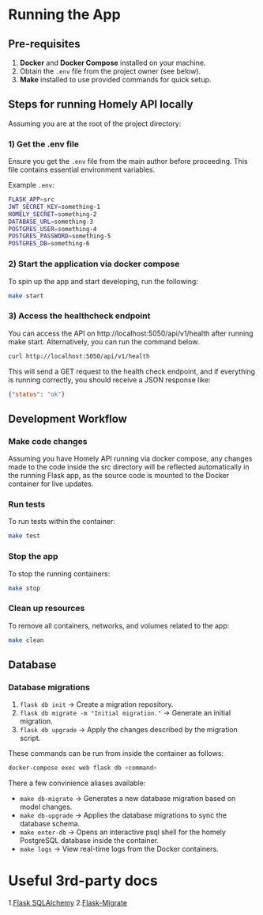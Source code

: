 # Running the App

## Pre-requisites

1. **Docker** and **Docker Compose** installed on your machine.
2. Obtain the `.env` file from the project owner (see below).
3. **Make** installed to use provided commands for quick setup.

## Steps for running Homely API locally

Assuming you are at the root of the project directory:

### 1) **Get the .env file**  
   Ensure you get the `.env` file from the main author before proceeding. This file contains essential environment variables.

   Example `.env`:
   ```bash
   FLASK_APP=src
   JWT_SECRET_KEY=something-1
   HOMELY_SECRET=something-2
   DATABASE_URL=something-3
   POSTGRES_USER=something-4
   POSTGRES_PASSWORD=something-5
   POSTGRES_DB=something-6
   ```

### 2) Start the application via docker compose

To spin up the app and start developing, run the following:

```bash
make start
```

### 3) Access the healthcheck endpoint

You can access the API on http://localhost:5050/api/v1/health after running make start. Alternatively, you can run the command below.

```bash
curl http://localhost:5050/api/v1/health
```

This will send a GET request to the health check endpoint, and if everything is running correctly, you should receive a JSON response like:

```json
{"status": "ok"}
```


## Development Workflow

### Make code changes

Assuming you have Homely API running via docker compose, any changes made to the code inside the src directory will be reflected automatically in the running Flask app, as the source code is mounted to the Docker container for live updates.

### Run tests

To run tests within the container:

```bash
make test
```

### Stop the app

To stop the running containers:

```bash
make stop
```

### Clean up resources

To remove all containers, networks, and volumes related to the app:

```bash
make clean
```

## Database

### Database migrations

1.	`flask db init` → Create a migration repository.
2.	`flask db migrate -m "Initial migration."` → Generate an initial migration.
3.	`flask db upgrade` → Apply the changes described by the migration script.


These commands can be run from inside the container as follows:
```bash
docker-compose exec web flask db <command>
```

There a few convinience aliases available:

- `make db-migrate` → Generates a new database migration based on model changes.
- `make db-upgrade` → Applies the database migrations to sync the database schema.
- `make enter-db` → Opens an interactive psql shell for the homely PostgreSQL database inside the container.
- `make logs` → View real-time logs from the Docker containers.

# Useful 3rd-party docs

1.[Flask SQLAlchemy](https://flask-sqlalchemy.palletsprojects.com/en/3.1.x/quickstart/)
2.[Flask-Migrate](https://flask-migrate.readthedocs.io/en/latest/)
